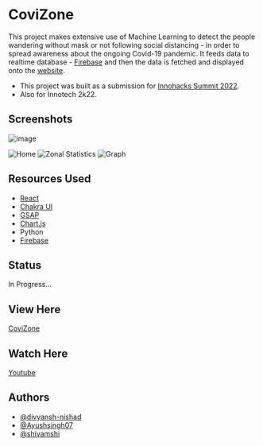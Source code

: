 # CoviZone

This project makes extensive use of Machine Learning to detect the people wandering without mask or not following social distancing - in order to spread awareness about the ongoing Covid-19 pandemic. It feeds data to realtime database - [Firebase](https://firebase.google.com/) and then the data is fetched and displayed onto the [website](https://prajesheleven.github.io/innohacks-db/).

- This project was built as a submission for [Innohacks Summit 2022](https://www.innohacks.live/).
- Also for Innotech 2k22.

## Screenshots
![image](https://github.com/shivamshi/covizone/assets/67598248/c695a551-73a1-4bc9-825c-aee5b624e9dd)

![Home](./assets/one.jpg?raw=true "Home Page")
![Zonal Statistics](./assets/two.png?raw=true "Zonal Statistics")
![Graph](./assets/three.png?raw=true "Graph")

## Resources Used

- [React](https://reactjs.org/)
- [Chakra UI](https://chakra-ui.com/)
- [GSAP](https://greensock.com/gsap/)
- [Chart.js](https://www.chartjs.org/)
- Python
- [Firebase](https://firebase.google.com/)

## Status

In Progress...

## View Here

[CoviZone](https://prajesheleven.github.io/innohacks-db/)

## Watch Here

[Youtube](https://youtu.be/Scd6E8pDcf0)

## Authors

- [@divyansh-nishad](https://github.com/divyansh-nishad)
- [@Ayushsingh07](https://github.com/Ayushsingh07)
- [@shivamshi](https://github.com/shivamshi)
